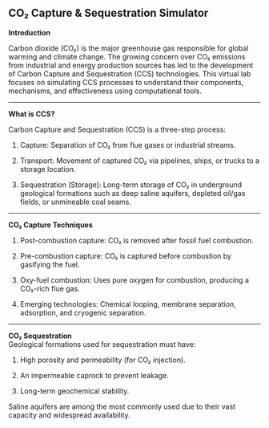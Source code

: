 ## CO₂ Capture & Sequestration Simulator<br>

****Introduction****<br>

Carbon dioxide (CO₂) is the major greenhouse gas responsible for global warming and climate change. The growing concern over CO₂ emissions from industrial and energy production sources has led to the development of Carbon Capture and Sequestration (CCS) technologies. This virtual lab focuses on simulating CCS processes to understand their components, mechanisms, and effectiveness using computational tools.<br>

---

****What is CCS?****<br>

Carbon Capture and Sequestration (CCS) is a three-step process:

1. Capture: Separation of CO₂ from flue gases or industrial streams.

2. Transport: Movement of captured CO₂ via pipelines, ships, or trucks to a storage location.

3.  Sequestration (Storage): Long-term storage of CO₂ in underground geological formations such as deep saline aquifers, depleted oil/gas fields, or unmineable coal seams.<br>

---

****CO₂ Capture Techniques****
1. Post-combustion capture: CO₂ is removed after fossil fuel combustion.

2. Pre-combustion capture: CO₂ is captured before combustion by gasifying the fuel.

3. Oxy-fuel combustion: Uses pure oxygen for combustion, producing a CO₂-rich flue gas.

4. Emerging technologies: Chemical looping, membrane separation, adsorption, and cryogenic separation.<br>

---

****CO₂ Sequestration****<br>
Geological formations used for sequestration must have:<br>

1. High porosity and permeability (for CO₂ injection).

2. An impermeable caprock to prevent leakage.

3. Long-term geochemical stability.<br>

Saline aquifers are among the most commonly used due to their vast capacity and widespread availability.


  

